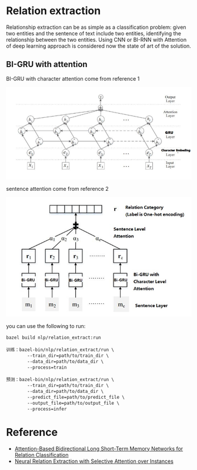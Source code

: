 # Relation extraction

Relationship extraction can be as simple as a classification problem: given two entities and the sentence of text include two entities, identifying the relationship between the two entities.
Using CNN or BI-RNN with Attention of deep learning approach is considered now the state of art of the solution.

## BI-GRU with attention

BI-GRU with character attention come from reference 1

![extract1](../../images/relation_extract1.jpg)

sentence attention come from reference 2

![extract2](../../images/relation_extract2.jpg)

you can use the following to run:

```
bazel build nlp/relation_extract:run

训练：bazel-bin/nlp/relation_extract/run \
        --train_dir=path/to/train_dir \
        --data_dir=path/to/data_dir \
        --process=train
        
预测：bazel-bin/nlp/relation_extract/run \
        --train_dir=path/to/train_dir \
        --data_dir=path/to/data_dir \
        --predict_file=path/to/predict_file \
        --output_file=path/to/output_file \
        --process=infer
```

# Reference

- [Attention-Based Bidirectional Long Short-Term Memory Networks for Relation Classification](http://anthology.aclweb.org/P16-2034)
- [Neural Relation Extraction with Selective Attention over Instances](http://aclweb.org/anthology/P16-1200)